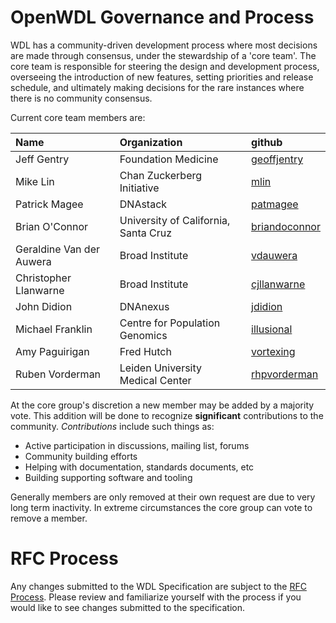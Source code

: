 OpenWDL Governance and Process
==============================


WDL has a community-driven development process where most decisions are made through consensus, under the stewardship of a 'core team'. The core team is responsible for steering the design and development process, overseeing the introduction of new features, setting priorities and release schedule, and ultimately making decisions for the rare instances where there is no community consensus. 

Current core team members are:

| Name               | Organization            | github                  |
|:-------------------|:-------------|:------------------
| Jeff Gentry        | Foundation Medicine                 | [geoffjentry](https://github.com/geoffjentry) |
| Mike Lin           | Chan Zuckerberg Initiative        | [mlin](https://github.com/mlin) |
| Patrick Magee      | DNAstack                        | [patmagee](https://github.com/patmagee) |
| Brian O'Connor     | University of California, Santa Cruz | [briandoconnor](https://github.com/briandoconnor) |
| Geraldine Van der Auwera | Broad Institute | [vdauwera](https://github.com/vdauwera) |
| Christopher Llanwarne | Broad Institute | [cjllanwarne](https://github.com/cjllanwarne) |
| John Didion | DNAnexus | [jdidion](https://github.com/jdidion) |
| Michael Franklin | Centre for Population Genomics | [illusional](https://github.com/illusional) |
| Amy Paguirigan | Fred Hutch | [vortexing](https://github.com/vortexing) |
| Ruben Vorderman | Leiden University Medical Center | [rhpvorderman](https://github.com/rhpvorderman) |


At the core group's discretion a new member may be added by a majority vote. This addition will be done to recognize **significant** contributions to the community. *Contributions* include such things as:

 - Active participation in discussions, mailing list, forums
 - Community building efforts
 - Helping with documentation, standards documents, etc
 - Building supporting software and tooling

Generally members are only removed at their own request are due to very long term inactivity. In extreme circumstances the core group can vote to remove a member.


# RFC Process

Any changes submitted to the WDL Specification are subject to the [RFC Process](RFC.md). Please review and familiarize yourself with the process if you would like to see changes submitted to the specification.

